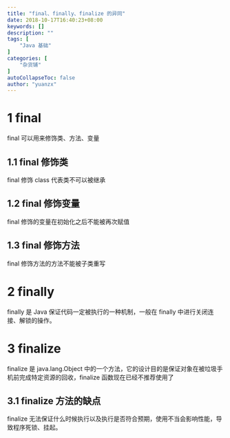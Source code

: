```yaml
---
title: "final、finally、finalize 的异同"
date: 2018-10-17T16:40:23+08:00
keywords: []
description: ""
tags: [
    "Java 基础"
]
categories: [
    "杂货铺"
]
autoCollapseToc: false
author: "yuanzx"
---
```


# 1 final 

final 可以用来修饰类、方法、变量

## 1.1 final 修饰类

final 修饰 class 代表类不可以被继承

## 1.2 final 修饰变量

final 修饰的变量在初始化之后不能被再次赋值

## 1.3 final 修饰方法

final 修饰方法的方法不能被子类重写

# 2 finally

finally 是 Java 保证代码一定被执行的一种机制，一般在 finally 中进行关闭连接、解锁的操作。

# 3 finalize 

finalize 是 java.lang.Object 中的一个方法，它的设计目的是保证对象在被垃圾手机前完成特定资源的回收，finalize 函数现在已经不推荐使用了

## 3.1 finalize 方法的缺点

finalize 无法保证什么时候执行以及执行是否符合预期，使用不当会影响性能，导致程序死锁、挂起。